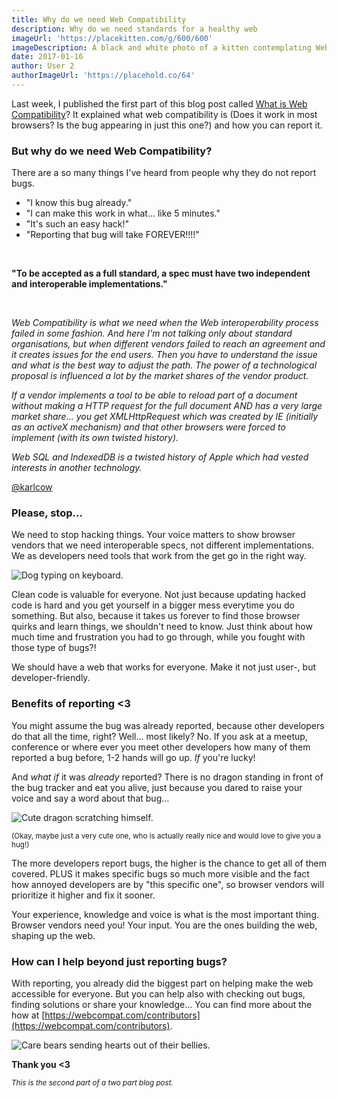 ```yaml
---
title: Why do we need Web Compatibility
description: Why do we need standards for a healthy web
imageUrl: 'https://placekitten.com/g/600/600'
imageDescription: A black and white photo of a kitten contemplating Web Compatibility
date: 2017-01-16
author: User 2
authorImageUrl: 'https://placehold.co/64'
---
```


Last week, I published the first part of this blog post called [What is Web Compatibility](https://zoepage.github.io/posts/20170110-what-is-web-compatibility/index.html)? It explained what web compatibility is (Does it work in most browsers? Is the bug appearing in just this one?) and how you can report it.

### But why do we need Web Compatibility?

There are a so many things I've heard from people why they do not report bugs.

- "I know this bug already."
- "I can make this work in what... like 5 minutes."
- "It's such an easy hack!"
- "Reporting that bug will take FOREVER!!!!"

<br />

**"To be accepted as a full standard, a spec must have two independent and interoperable implementations."**

<br />

<em>Web Compatibility is what we need when the Web interoperability process failed in some fashion. And here I'm not talking only about standard organisations, but when different vendors failed to reach an agreement and it creates issues for the end users. Then you have to understand the issue and what is the best way to adjust the path. The power of a technological proposal is influenced a lot by the market shares of the vendor product.</em>

<em> If a vendor implements a tool to be able to reload part of a document without making a HTTP request for the full document AND has a very large market share… you get XMLHttpRequest which was created by IE (initially as an activeX mechanism) and that other browsers were forced to implement (with its own twisted history). </em>

<em> Web SQL and IndexedDB is a twisted history of Apple which had vested interests in another technology.</em>

[@karlcow](https://github.com/karlcow)

### Please, stop...

We need to stop hacking things. Your voice matters to show browser vendors that we need interoperable specs, not different implementations. We as developers need tools that work from the get go in the right way.

<img src="https://media.giphy.com/media/wpoLqr5FT1sY0/giphy.gif" alt="Dog typing on keyboard." />

Clean code is valuable for everyone. Not just because updating hacked code is hard and you get yourself in a bigger mess everytime you do something. But also, because it takes us forever to find those browser quirks and learn things, we shouldn't need to know. Just think about how much time and frustration you had to go through, while you fought with those type of bugs?!

We should have a web that works for everyone. Make it not just user-, but developer-friendly.

### Benefits of reporting &lt;3

You might assume the bug was already reported, because other developers do that all the time, right?
Well... most likely? No. If you ask at a meetup, conference or where ever you meet other developers how many of them reported a bug before, 1-2 hands will go up. _If_ you're lucky!

And _what if_ it was _already_ reported? There is no dragon standing in front of the bug tracker and eat you alive, just because you dared to raise your voice and say a word about that bug...

<img src="https://media.giphy.com/media/SIClNyzUQv5Vm/giphy.gif" alt="Cute dragon scratching himself." />

<small>(Okay, maybe just a very cute one, who is actually really nice and would love to give you a hug!)</small>

The more developers report bugs, the higher is the chance to get all of them covered. PLUS it makes specific bugs so much more visible and the fact how annoyed developers are by "this specific one", so browser vendors will prioritize it higher and fix it sooner.

Your experience, knowledge and voice is what is the most important thing. Browser vendors need you! Your input. You are the ones building the web, shaping up the web.

### How can I help beyond just reporting bugs?

With reporting, you already did the biggest part on helping make the web accessible for everyone.
But you can help also with checking out bugs, finding solutions or share your knowledge... You can find more about the how at [https://webcompat.com/contributors](https://webcompat.com/contributors).

<img src="https://media.giphy.com/media/tnivTK2URZm7e/giphy.gif" alt="Care bears sending hearts out of their bellies." />

**Thank you <3**

<small>_This is the second part of a two part blog post._</small>

